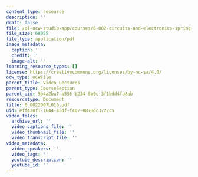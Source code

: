 ```yaml
---
content_type: resource
description: ''
draft: false
file: /ol-ocw-studio-app/courses/6-002-circuits-and-electronics-spring-2007/eff420f1164445dff4070878dc3722c5_6_0022007L016.pdf
file_size: 68055
file_type: application/pdf
image_metadata:
  caption: ''
  credit: ''
  image-alt: ''
learning_resource_types: []
license: https://creativecommons.org/licenses/by-nc-sa/4.0/
ocw_type: OCWFile
parent_title: Video Lectures
parent_type: CourseSection
parent_uid: 9b4a2ba7-a556-b234-8b0c-3f1bdd4fa8ab
resourcetype: Document
title: 6_0022007L016.pdf
uid: eff420f1-1644-45df-f407-0878dc3722c5
video_files:
  archive_url: ''
  video_captions_file: ''
  video_thumbnail_file: ''
  video_transcript_file: ''
video_metadata:
  video_speakers: ''
  video_tags: ''
  youtube_description: ''
  youtube_id: ''
---
```

